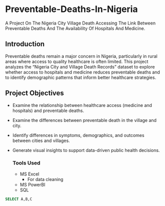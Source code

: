 # Preventable-Deaths-In-Nigeria

A Project On The Nigeria City Village Death Accessing The Link Between Preventable Deaths And The Availability Of Hospitals And Medicine.
## Introduction
Preventable deaths remain a major concern in Nigeria, particularly in rural areas where access to quality healthcare is often limited. This project analyzes the “Nigeria City and Village Death Records” dataset to explore whether access to hospitals and medicine reduces preventable deaths and to identify demographic patterns that inform better healthcare strategies.

## Project Objectives
- Examine the relationship between healthcare access (medicine and hospitals) and preventable deaths.
- Examine the differences between preventable death in the village and city.
- Identify differences in symptoms, demographics, and outcomes between cities and villages.
- Generate visual insights to support data-driven public health decisions.

  ### Tools Used
  - MS Excel
      - For data cleaning
  - MS PowerBI
  - SQL
```````SQL
SELECT A,B,C


